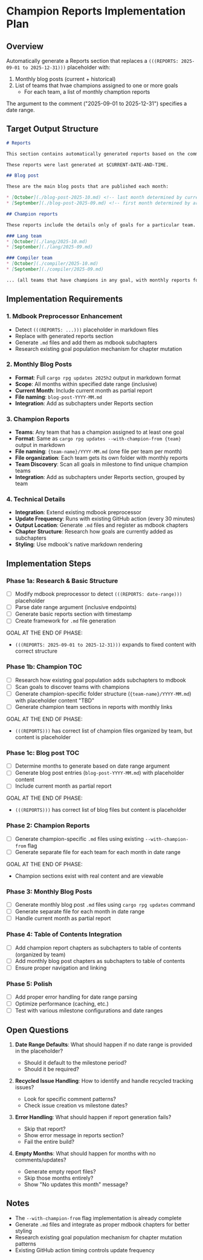 # Champion Reports Implementation Plan

## Overview

Automatically generate a Reports section that replaces a `(((REPORTS: 2025-09-01 to 2025-12-31)))` placeholder with:

1. Monthly blog posts (current + historical)
2. List of teams that hvae champions assigned to one or more goals
   * For each team, a list of monthly chamption reports

The argument to the comment ("2025-09-01 to 2025-12-31") specifies a date range.

## Target Output Structure

```markdown
# Reports

This section contains automatically generated reports based on the comments left in the goal tracking issues.

These reports were last generated at $CURRENT-DATE-AND-TIME.

## Blog post

These are the main blog posts that are published each month:

* [October](./blog-post-2025-10.md) <!-- last month determined by current month -->
* [September](./blog-post-2025-09.md) <!-- first month determined by argument to the command -->

## Champion reports

These reports include the details only of goals for a particular team.

### Lang team
* [October](./lang/2025-10.md)
* [September](./lang/2025-09.md)

### Compiler team
* [October](./compiler/2025-10.md)
* [September](./compiler/2025-09.md)

... (all teams that have champions in any goal, with monthly reports for each)
```

## Implementation Requirements

### 1. Mdbook Preprocessor Enhancement
- Detect `(((REPORTS: ...)))` placeholder in markdown files
- Replace with generated reports section
- Generate `.md` files and add them as mdbook subchapters
- Research existing goal population mechanism for chapter mutation

### 2. Monthly Blog Posts
- **Format**: Full `cargo rpg updates 2025h2` output in markdown format
- **Scope**: All months within specified date range (inclusive)
- **Current Month**: Include current month as partial report
- **File naming**: `blog-post-YYYY-MM.md`
- **Integration**: Add as subchapters under Reports section

### 3. Champion Reports  
- **Teams**: Any team that has a champion assigned to at least one goal
- **Format**: Same as `cargo rpg updates --with-champion-from {team}` output in markdown
- **File naming**: `{team-name}/YYYY-MM.md` (one file per team per month)
- **File organization**: Each team gets its own folder with monthly reports
- **Team Discovery**: Scan all goals in milestone to find unique champion teams
- **Integration**: Add as subchapters under Reports section, grouped by team

### 4. Technical Details
- **Integration**: Extend existing mdbook preprocessor
- **Update Frequency**: Runs with existing GitHub action (every 30 minutes)
- **Output Location**: Generate `.md` files and register as mdbook chapters
- **Chapter Structure**: Research how goals are currently added as subchapters
- **Styling**: Use mdbook's native markdown rendering

## Implementation Steps

### Phase 1a: Research & Basic Structure
- [ ] Modify mdbook preprocessor to detect `(((REPORTS: date-range)))` placeholder
- [ ] Parse date range argument (inclusive endpoints)
- [ ] Generate basic reports section with timestamp
- [ ] Create framework for `.md` file generation

GOAL AT THE END OF PHASE:
* `(((REPORTS: 2025-09-01 to 2025-12-31)))` expands to fixed content with correct structure

### Phase 1b: Champion TOC
- [ ] Research how existing goal population adds subchapters to mdbook
- [ ] Scan goals to discover teams with champions
- [ ] Generate champion-specific folder structure (`{team-name}/YYYY-MM.md`) with placeholder content "TBD"
- [ ] Generate champion team sections in reports with monthly links

GOAL AT THE END OF PHASE:
* `(((REPORTS)))` has correct list of champion files organized by team, but content is placeholder

### Phase 1c: Blog post TOC
- [ ] Determine months to generate based on date range argument
- [ ] Generate blog post entries (`blog-post-YYYY-MM.md`) with placeholder content
- [ ] Include current month as partial report

GOAL AT THE END OF PHASE:
* `(((REPORTS)))` has correct list of blog files but content is placeholder

### Phase 2: Champion Reports
- [ ] Generate champion-specific `.md` files using existing `--with-champion-from` flag
- [ ] Generate separate file for each team for each month in date range

GOAL AT THE END OF PHASE:
* Champion sections exist with real content and are viewable

### Phase 3: Monthly Blog Posts
- [ ] Generate monthly blog post `.md` files using `cargo rpg updates` command
- [ ] Generate separate file for each month in date range
- [ ] Handle current month as partial report

### Phase 4: Table of Contents Integration
- [ ] Add champion report chapters as subchapters to table of contents (organized by team)
- [ ] Add monthly blog post chapters as subchapters to table of contents
- [ ] Ensure proper navigation and linking

### Phase 5: Polish
- [ ] Add proper error handling for date range parsing
- [ ] Optimize performance (caching, etc.)
- [ ] Test with various milestone configurations and date ranges

## Open Questions

1. **Date Range Defaults**: What should happen if no date range is provided in the placeholder?
   - Should it default to the milestone period?
   - Should it be required?

2. **Recycled Issue Handling**: How to identify and handle recycled tracking issues?
   - Look for specific comment patterns?
   - Check issue creation vs milestone dates?

3. **Error Handling**: What should happen if report generation fails?
   - Skip that report?
   - Show error message in reports section?
   - Fail the entire build?

4. **Empty Months**: What should happen for months with no comments/updates?
   - Generate empty report files?
   - Skip those months entirely?
   - Show "No updates this month" message?

## Notes

- The `--with-champion-from` flag implementation is already complete
- Generate `.md` files and integrate as proper mdbook chapters for better styling
- Research existing goal population mechanism for chapter mutation patterns
- Existing GitHub action timing controls update frequency
